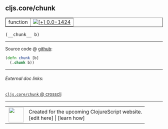 ## cljs.core/chunk



 <table border="1">
<tr>
<td>function</td>
<td><a href="https://github.com/cljsinfo/cljs-api-docs/tree/0.0-1424"><img valign="middle" alt="[+] 0.0-1424" title="Added in 0.0-1424" src="https://img.shields.io/badge/+-0.0--1424-lightgrey.svg"></a> </td>
</tr>
</table>


 <samp>
(__chunk__ b)<br>
</samp>

---







Source code @ [github](https://github.com/clojure/clojurescript/blob/r2080/src/cljs/cljs/core.cljs#L2295-L2296):

```clj
(defn chunk [b]
  (.chunk b))
```

<!--
Repo - tag - source tree - lines:

 <pre>
clojurescript @ r2080
└── src
    └── cljs
        └── cljs
            └── <ins>[core.cljs:2295-2296](https://github.com/clojure/clojurescript/blob/r2080/src/cljs/cljs/core.cljs#L2295-L2296)</ins>
</pre>

-->

---



###### External doc links:

[`cljs.core/chunk` @ crossclj](http://crossclj.info/fun/cljs.core.cljs/chunk.html)<br>

---

 <table>
<tr><td>
<img valign="middle" align="right" width="48px" src="http://i.imgur.com/Hi20huC.png">
</td><td>
Created for the upcoming ClojureScript website.<br>
[edit here] | [learn how]
</td></tr></table>

[edit here]:https://github.com/cljsinfo/cljs-api-docs/blob/master/cljsdoc/cljs.core_chunk.cljsdoc
[learn how]:https://github.com/cljsinfo/cljs-api-docs/wiki/cljsdoc-files

<!--

This information was too distracting to show to readers, but I'll leave it
commented here since it is helpful to:

- pretty-print the data used to generate this document
- and show how to retrieve that data



The API data for this symbol:

```clj
{:ns "cljs.core",
 :name "chunk",
 :type "function",
 :signature ["[b]"],
 :source {:code "(defn chunk [b]\n  (.chunk b))",
          :title "Source code",
          :repo "clojurescript",
          :tag "r2080",
          :filename "src/cljs/cljs/core.cljs",
          :lines [2295 2296]},
 :full-name "cljs.core/chunk",
 :full-name-encode "cljs.core_chunk",
 :history [["+" "0.0-1424"]]}

```

Retrieve the API data for this symbol:

```clj
;; from Clojure REPL
(require '[clojure.edn :as edn])
(-> (slurp "https://raw.githubusercontent.com/cljsinfo/cljs-api-docs/catalog/cljs-api.edn")
    (edn/read-string)
    (get-in [:symbols "cljs.core/chunk"]))
```

-->
